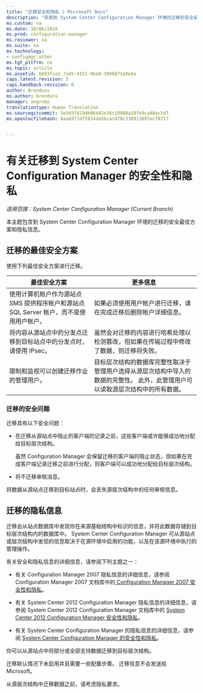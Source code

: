 ```yaml
---
title: "迁移安全和隐私 | Microsoft Docs"
description: "获取到 System Center Configuration Manager 环境的迁移的安全最佳方案和隐私信息。"
ms.custom: na
ms.date: 10/06/2016
ms.prod: configuration-manager
ms.reviewer: na
ms.suite: na
ms.technology:
- configmgr-other
ms.tgt_pltfrm: na
ms.topic: article
ms.assetid: 6893fce1-7ad5-4151-9ba9-3096871e8e4a
caps.latest.revision: 5
caps.handback.revision: 0
author: Brenduns
ms.author: brenduns
manager: angrobe
translationtype: Human Translation
ms.sourcegitcommit: 5e3d3f4194b06442e34c10988a20fe9ca40ac5d7
ms.openlocfilehash: 8aa6971d75924ab5bcacd70c330913097ecf8717


---
```

# <a name="security-and-privacy-for-migration-to-system-center-configuration-manager"></a>有关迁移到 System Center Configuration Manager 的安全性和隐私

*适用范围：System Center Configuration Manager (Current Branch)*

本主题包含到 System Center Configuration Manager 环境的迁移的安全最佳方案和隐私信息。  

## <a name="security-best-practices-for-migration"></a>迁移的最佳安全方案  
 使用下列最佳安全方案进行迁移。  

|最佳安全方案|更多信息|  
|----------------------------|----------------------|  
|使用计算机帐户作为源站点 SMS 提供程序帐户和源站点 SQL Server 帐户，而不是使用用户帐户。|如果必须使用用户帐户进行迁移，请在完成迁移后删除帐户详细信息。|  
|将内容从源站点中的分发点迁移到目标站点中的分发点时，请使用 IPsec。|虽然会对迁移的内容进行哈希处理以检测篡改，但如果在传输过程中修改了数据，则迁移将失败。|  
|限制和监视可以创建迁移作业的管理用户。|目标层次结构的数据库完整性取决于管理用户选择从源层次结构中导入的数据的完整性。 此外，此管理用户可以读取源层次结构中的所有数据。|  

### <a name="security-issues-for-migration"></a>迁移的安全问题  
迁移具有以下安全问题：  

-   在迁移从源站点中阻止的客户端的记录之前，这些客户端或许能够成功地分配给目标层次结构。  

     虽然 Configuration Manager 会保留迁移的客户端的阻止状态，但如果在完成客户端记录迁移之前进行分配，则客户端可以成功地分配给目标层次结构。  

-   将不迁移审核消息。  

将数据从源站点迁移到目标站点时，会丢失源层次结构中的任何审核信息。  

## <a name="privacy-information-for-migration"></a>迁移的隐私信息  
 迁移会从站点数据库中发现你在来源基础结构中标识的信息，并将此数据存储到目标层次结构内的数据库中。 System Center Configuration Manager 可从源站点或层次结构中发现的信息取决于在源环境中启用的功能，以及在该源环境中执行的管理操作。  

 有关安全和隐私信息的详细信息，请参阅下列主题之一：  

-   有关 Configuration Manager 2007 隐私信息的详细信息，请参阅 Configuration Manager 2007 文档库中的[ Configuration Manager 2007 安全性和隐私](http://go.microsoft.com/fwlink/p/?LinkId=216450)。  

-   有关 System Center 2012 Configuration Manager 隐私信息的详细信息，请参阅 System Center 2012 Configuration Manager 文档库中的 [System Center 2012 Configuration Manager 安全性和隐私](https://technet.microsoft.com/library/gg682033.aspx)。  

-   有关 System Center Configuration Manager 的隐私信息的详细信息，请参阅 [System Center Configuration Manager 的安全性和隐私](../../core/plan-design/security/security-and-privacy.md)。  

你可以从源站点中将部分或全部支持数据迁移到目标层次结构。  

迁移默认情况下未启用并且需要一些配置步骤。 迁移信息不会发送给 Microsoft。  

从源层次结构中迁移数据之前，请考虑隐私要求。  



<!--HONumber=Dec16_HO3-->


